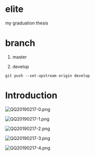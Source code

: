 # elite
my graduation thesis

# branch
1. master

2. develop
```
git push --set-upstream origin develop
```
# Introduction

![QQ20190217-0.png](https://upload-images.jianshu.io/upload_images/2245754-66e93e68b6f59d01.png?imageMogr2/auto-orient/strip%7CimageView2/2/w/1240)

![QQ20190217-1.png](https://upload-images.jianshu.io/upload_images/2245754-e6f098085caaf957.png?imageMogr2/auto-orient/strip%7CimageView2/2/w/1240)

![QQ20190217-2.png](https://upload-images.jianshu.io/upload_images/2245754-a7e43fad33eff691.png?imageMogr2/auto-orient/strip%7CimageView2/2/w/1240)

![QQ20190217-3.png](https://upload-images.jianshu.io/upload_images/2245754-0f45b076952f105b.png?imageMogr2/auto-orient/strip%7CimageView2/2/w/1240)

![QQ20190217-4.png](https://upload-images.jianshu.io/upload_images/2245754-43f884716a3a53e4.png?imageMogr2/auto-orient/strip%7CimageView2/2/w/1240)
